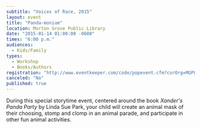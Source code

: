 ```yaml
---
subtitle: "Voices of Race, 2015"
layout: event
title: "Panda-monium"
location: Morton Grove Public Library
date: "2015-01-14 01:00:00 -0600"
times: "6:00 p.m."
audiences: 
  - Kids/Family
types: 
  - Workshop
  - Books/Authors
registration: "http://www.eventkeeper.com/code/popevent.cfm?curOrg=MGPL&curApp=events&eID=3876537&thisDate=NO_DATE"
canceled: "No"
published: true
---
```


During this special storytime event, centered around the book *Xander's Panda Party* by Linda Sue Park, your child will create an animal mask of their choosing, stomp and clomp in an animal parade, and participate in other fun animal activities.